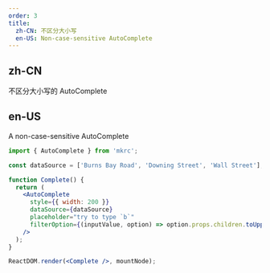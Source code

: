 ```yaml
---
order: 3
title:
  zh-CN: 不区分大小写
  en-US: Non-case-sensitive AutoComplete
---
```


## zh-CN

不区分大小写的 AutoComplete

## en-US

A non-case-sensitive AutoComplete

````jsx
import { AutoComplete } from 'mkrc';

const dataSource = ['Burns Bay Road', 'Downing Street', 'Wall Street'];

function Complete() {
  return (
    <AutoComplete
      style={{ width: 200 }}
      dataSource={dataSource}
      placeholder="try to type `b`"
      filterOption={(inputValue, option) => option.props.children.toUpperCase().indexOf(inputValue.toUpperCase()) !== -1}
    />
  );
}

ReactDOM.render(<Complete />, mountNode);
````
